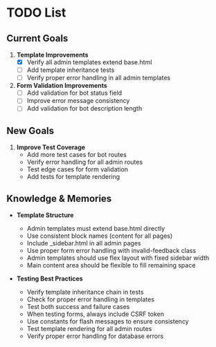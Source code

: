 # TODO List

## Current Goals
1. **Template Improvements**
   - [x] Verify all admin templates extend base.html
   - [ ] Add template inheritance tests
   - [ ] Verify proper error handling in all admin templates

2. **Form Validation Improvements**
   - [ ] Add validation for bot status field
   - [ ] Improve error message consistency
   - [ ] Add validation for bot description length

## New Goals
1. **Improve Test Coverage**
   - Add more test cases for bot routes
   - Verify error handling for all admin routes
   - Test edge cases for form validation
   - Add tests for template rendering

## Knowledge & Memories
- **Template Structure**
  * Admin templates must extend base.html directly
  * Use consistent block names (content for all pages)
  * Include _sidebar.html in all admin pages
  * Use proper form error handling with invalid-feedback class
  * Admin templates should use flex layout with fixed sidebar width
  * Main content area should be flexible to fill remaining space

- **Testing Best Practices**
  * Verify template inheritance chain in tests
  * Check for proper error handling in templates
  * Test both success and failure cases
  * When testing forms, always include CSRF token
  * Use constants for flash messages to ensure consistency
  * Test template rendering for all admin routes
  * Verify proper error handling for database errors


